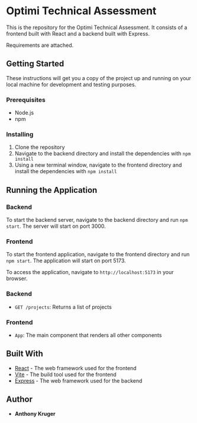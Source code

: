 # Optimi Technical Assessment

This is the repository for the Optimi Technical Assessment. It consists of a frontend built with React and a backend built with Express.

Requirements are attached.

## Getting Started

These instructions will get you a copy of the project up and running on your local machine for development and testing purposes.

### Prerequisites

- Node.js
- npm

### Installing

1. Clone the repository
2. Navigate to the backend directory and install the dependencies with `npm install`
3. Using a new terminal window, navigate to the frontend directory and install the dependencies with `npm install`

## Running the Application

### Backend

To start the backend server, navigate to the backend directory and run `npm start`. The server will start on port 3000.

### Frontend

To start the frontend application, navigate to the frontend directory and run `npm start`. The application will start on port 5173.

To access the application, navigate to `http://localhost:5173` in your browser.


### Backend

- `GET /projects`: Returns a list of projects

### Frontend

- `App`: The main component that renders all other components

## Built With

- [React](https://reactjs.org/) - The web framework used for the frontend
- [Vite](https://vitejs.dev/) - The build tool used for the frontend
- [Express](https://expressjs.com/) - The web framework used for the backend

## Author

- **Anthony Kruger**